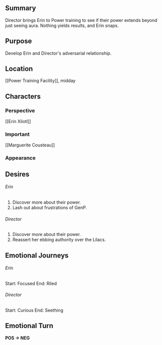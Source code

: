 ## Summary
Director brings Erin to Power training to see if their power extends beyond just seeing aura. Nothing yields results, and Erin snaps.
## Purpose
Develop Erin and Director's adversarial relationship.
## Location
[[Power Training Facility]], midday
## Characters 
### Perspective
[[Erin Xilotl]]
### Important
[[Marguerite Cousteau]]
### Appearance
## Desires
###### Erin
1. Discover more about their power.
2. Lash out about frustrations of GenP.
###### Director
1. Discover more about their power.
2. Reassert her ebbing authority over the Lilacs.
## Emotional Journeys
###### Erin
Start: Focused
End: Riled
###### Director
Start: Curious
End: Seething
## Emotional Turn
**POS -> NEG**